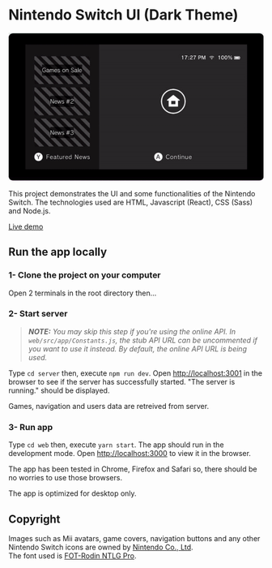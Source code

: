 # Nintendo Switch UI (Dark Theme)

![Nintendo Switch UI demonstration](./web/src/images/app-demo.gif?raw=true)

This project demonstrates the UI and some functionalities of the Nintendo Switch. The technologies used are HTML, Javascript (React), CSS (Sass) and Node.js.

[Live demo](https://chelny.github.io/nintendo-switch-ui/)

## Run the app locally

### 1- Clone the project on your computer

Open 2 terminals in the root directory then...

### 2- Start server

> _**NOTE:** You may skip this step if you're using the online API. In `web/src/app/Constants.js`, the stub API URL can be uncommented if you want to use it instead. By default, the online API URL is being used._

Type `cd server` then, execute `npm run dev`.
Open [http://localhost:3001](http://localhost:3001) in the browser to see if the server has successfully started. "The server is running." should be displayed. 

Games, navigation and users data are retreived from server.

### 3- Run app

Type `cd web` then, execute `yarn start`. The app should run in the development mode.
Open [http://localhost:3000](http://localhost:3000) to view it in the browser.

The app has been tested in Chrome, Firefox and Safari so, there should be no worries to use those browsers.

The app is optimized for desktop only.

## Copyright

Images such as Mii avatars, game covers, navigation buttons and any other Nintendo Switch icons are owned by [Nintendo Co., Ltd](https://www.nintendo.co.jp/).\
The font used is [FOT-Rodin NTLG Pro](https://archive.org/download/Fontworks/Fonts/).
